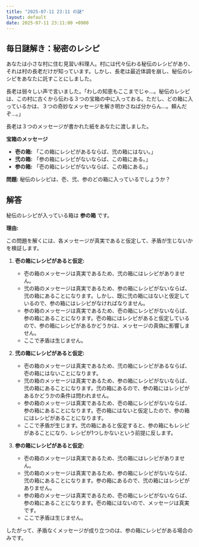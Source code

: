 ```yaml
---
title: "2025-07-11 23:11 の謎"
layout: default
date: 2025-07-11 23:11:00 +0900
---
```

## 毎日謎解き：秘密のレシピ

あなたは小さな村に住む見習い料理人。村には代々伝わる秘伝のレシピがあり、それは村の長老だけが知っています。しかし、長老は最近体調を崩し、秘伝のレシピをあなたに託すことにしました。

長老は弱々しい声で言いました。「わしの知恵もここまでじゃ…。秘伝のレシピは、この村に古くから伝わる３つの宝箱の中に入っておる。ただし、どの箱に入っているかは、３つの奇妙なメッセージを解き明かさねば分からん…。頼んだぞ…。」

長老は３つのメッセージが書かれた紙をあなたに渡しました。

**宝箱のメッセージ**

*   **壱の箱:** 「この箱にレシピがあるならば、弐の箱にはない。」
*   **弐の箱:** 「参の箱にレシピがないならば、この箱にある。」
*   **参の箱:** 「壱の箱にレシピがないならば、この箱にある。」

**問題:** 秘伝のレシピは、壱、弐、参のどの箱に入っているでしょうか？

## 解答

秘伝のレシピが入っている箱は **参の箱** です。

**理由:**

この問題を解くには、各メッセージが真実であると仮定して、矛盾が生じないかを検証します。

1.  **壱の箱にレシピがあると仮定:**

    *   壱の箱のメッセージは真実であるため、弐の箱にはレシピがありません。
    *   弐の箱のメッセージは真実であるため、参の箱にレシピがないならば、弐の箱にあることになります。しかし、既に弐の箱にはないと仮定しているので、参の箱にはレシピがなければなりません。
    *   参の箱のメッセージは真実であるため、壱の箱にレシピがないならば、参の箱にあることになります。壱の箱にはレシピがあると仮定しているので、参の箱にレシピがあるかどうかは、メッセージの真偽に影響しません。
    *   ここで矛盾は生じません。

2.  **弐の箱にレシピがあると仮定:**

    *   壱の箱のメッセージは真実であるため、弐の箱にレシピがあるならば、壱の箱にはないことになります。
    *   弐の箱のメッセージは真実であるため、参の箱にレシピがないならば、弐の箱にあることになります。弐の箱にあるので、参の箱にはレシピがあるかどうかの条件は問われません。
    *   参の箱のメッセージは真実であるため、壱の箱にレシピがないならば、参の箱にあることになります。壱の箱にはないと仮定したので、参の箱にはレシピがあることになります。
    *   ここで矛盾が生じます。弐の箱にあると仮定すると、参の箱にもレシピがあることになり、レシピが1つしかないという前提に反します。

3.  **参の箱にレシピがあると仮定:**

    *   壱の箱のメッセージは真実であるため、弐の箱にはレシピがありません。
    *   弐の箱のメッセージは真実であるため、参の箱にレシピがないならば、弐の箱にあることになります。参の箱にあるので、弐の箱にはレシピがありません。
    *   参の箱のメッセージは真実であるため、壱の箱にレシピがないならば、参の箱にあることになります。壱の箱にはないので、メッセージは真実です。
    *   ここで矛盾は生じません。

したがって、矛盾なくメッセージが成り立つのは、参の箱にレシピがある場合のみです。
